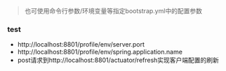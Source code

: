 > 也可使用命令行参数/环境变量等指定bootstrap.yml中的配置参数

### test
* http://localhost:8801/profile/env/server.port
* http://localhost:8801/profile/env/spring.application.name
* post请求到http://localhost:8801/actuator/refresh实现客户端配置的刷新